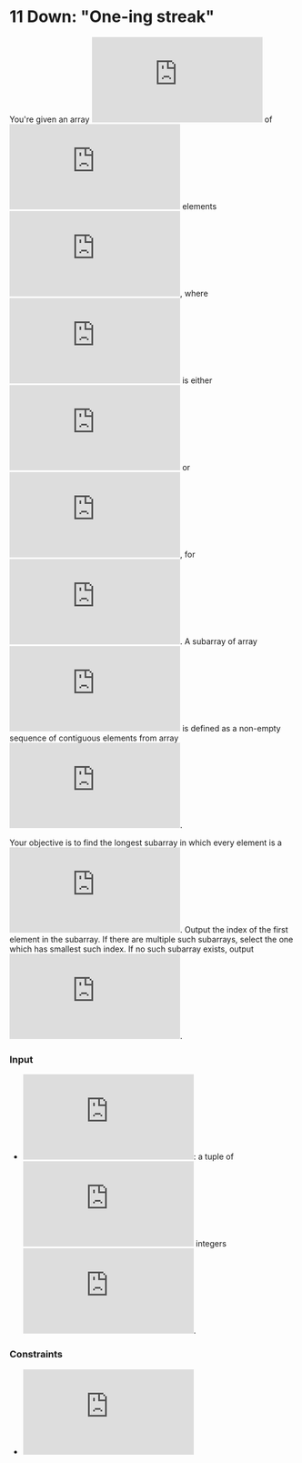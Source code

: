 # 11 Down: "One-ing streak"

You're given an array ![\inline A](http://latex.codecogs.com/svg.latex?%5Cinline%20A) of ![\inline N](http://latex.codecogs.com/svg.latex?%5Cinline%20N) elements ![\inline A_1, A_2, ..., A_N](http://latex.codecogs.com/svg.latex?%5Cinline%20A_1%2C%20A_2%2C%20...%2C%20A_N), where ![\inline A_i](http://latex.codecogs.com/svg.latex?%5Cinline%20A_i) is either ![\inline 0](http://latex.codecogs.com/svg.latex?%5Cinline%200) or ![\inline 1](http://latex.codecogs.com/svg.latex?%5Cinline%201), for ![\inline 1 \leq i \leq N](http://latex.codecogs.com/svg.latex?%5Cinline%201%20%5Cleq%20i%20%5Cleq%20N). A subarray of array ![\inline A](http://latex.codecogs.com/svg.latex?%5Cinline%20A) is defined as a non-empty sequence of contiguous elements from array ![\inline A](http://latex.codecogs.com/svg.latex?%5Cinline%20A).

Your objective is to find the longest subarray in which every element is a ![\inline 1](http://latex.codecogs.com/svg.latex?%5Cinline%201). Output the index of the first element in the subarray. If there are multiple such subarrays, select the one which has smallest such index. If no such subarray exists, output ![\inline -1](http://latex.codecogs.com/svg.latex?%5Cinline%20-1).

### Input

- ![\inline A](http://latex.codecogs.com/svg.latex?%5Cinline%20A): a tuple of ![\inline N](http://latex.codecogs.com/svg.latex?%5Cinline%20N) integers ![\inline A_1, A_2, .., A_N](http://latex.codecogs.com/svg.latex?%5Cinline%20A_1%2C%20A_2%2C%20..%2C%20A_N).

### Constraints

- ![\inline 1 \leq N \leq 10^7](http://latex.codecogs.com/svg.latex?%5Cinline%201%20%5Cleq%20N%20%5Cleq%2010%5E7)
